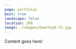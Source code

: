 ```yaml
---
page: portfolio
best: true
landscape: false
location: JPN
image: ./images/download-22.jpg
---
```

Content goes here!
